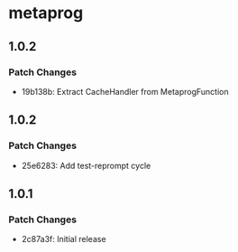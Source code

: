 # metaprog

## 1.0.2

### Patch Changes

- 19b138b: Extract CacheHandler from MetaprogFunction

## 1.0.2

### Patch Changes

- 25e6283: Add test-reprompt cycle

## 1.0.1

### Patch Changes

- 2c87a3f: Initial release
